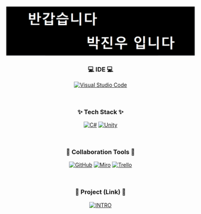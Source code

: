 <!--타이틀 부분-->
<div align="center">

[![C#](/Hello.png)](#)

</div>


<h3 align="center">💻 IDE 💻</h3>
<div align="center">

[![Visual Studio Code](https://custom-icon-badges.demolab.com/badge/Visual%20Studio%20Code-0078d7.svg?logo=vsc&logoColor=white)](#)

</div>

<br>

<!--내용 부분-->
<h3 align="center">✨ Tech Stack ✨</h3>

<div align="center">

[![C#](https://custom-icon-badges.demolab.com/badge/C%23-%23239120.svg?logo=cshrp&logoColor=white)](#)
[![Unity](https://img.shields.io/badge/Unity-%23000000.svg?logo=unity&logoColor=white)](#)

</div>

<br>

<h3 align="center">🤝 Collaboration Tools 🤝</h3>

<div align="center">

[![GitHub](https://img.shields.io/badge/GitHub-121011.svg?logo=github&logoColor=white)](#)
[![Miro](https://img.shields.io/badge/Miro-050038?logo=miro&logoColor=fff)](#)
[![Trello](https://img.shields.io/badge/Trello-0052CC?logo=trello&logoColor=fff)](#)

</div>


<br>

<h3 align="center">🔨 Project (Link) 🔨</h3>
<div align="center">

[![INTRO](https://img.shields.io/badge/육조%2DIntro-6F6558.svg?style=for-the-badge&logo=&logoColor=)](https://github.com/alsoox/Group6_INTRO)


</div>